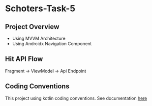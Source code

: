 # Schoters-Task-5

## Project Overview
* Using MVVM Architecture
* Using Androidx Navigation Component

## Hit API Flow
Fragment -> ViewModel -> Api Endpoint


## Coding Conventions
This project using kotlin coding conventions. See documentation [here](https://kotlinlang.org/docs/coding-conventions.html)
